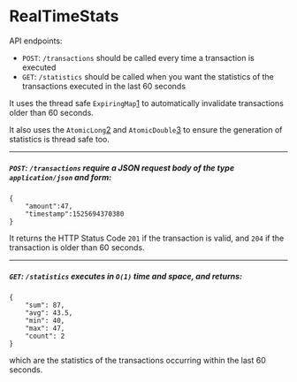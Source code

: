 # RealTimeStats

API endpoints:

* `POST`: `/transactions` should be called every time a transaction is executed
* `GET`: `/statistics` should be called when you want the statistics of the transactions executed in the last 60 seconds

It uses the thread safe `ExpiringMap`[1] to automatically invalidate transactions older than 60 seconds.

It also uses the `AtomicLong`[2] and `AtomicDouble`[3] to ensure the generation of statistics is thread safe too.

-------------------------------------------

##### `POST`: `/transactions` require a JSON request body of the type `application/json` and form: 

```
{
	"amount":47,
	"timestamp":1525694370380
}
```

It returns the HTTP Status Code `201` if the transaction is valid, and `204` if the transaction is older than 60 seconds.

-------------------------------------------

##### `GET`: `/statistics` executes in `O(1)` time and space, and returns:  

```
{
    "sum": 87,
    "avg": 43.5,
    "min": 40,
    "max": 47,
    "count": 2
}
```
which are the statistics of the transactions occurring within the last 60 seconds.

[1]: https://github.com/jhalterman/expiringmap

[2]: https://docs.oracle.com/javase/8/docs/api/java/util/concurrent/atomic/AtomicLong.html

[3]: http://javadocs.okadatech.com/javadoc/guava-14.0.1/reference/com/google/common/util/concurrent/AtomicDouble.html
